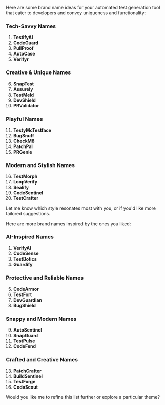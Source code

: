 Here are some brand name ideas for your automated test generation tool that cater to developers and convey uniqueness
and functionality:

### Tech-Savvy Names

1. **TestifyAI**
2. **CodeGuard**
3. **PullProof**
4. **AutoCase**
5. **Verifyr**

### Creative & Unique Names

6. **SnapTest**
7. **Assurely**
8. **TestMeld**
9. **DevShield**
10. **PRValidator**

### Playful Names

11. **TestyMcTestface**
12. **BugSnuff**
13. **CheckM8**
14. **PatchPal**
15. **PRGenie**

### Modern and Stylish Names

16. **TestMorph**
17. **LoopVerify**
18. **Sealify**
19. **CodeSentinel**
20. **TestCrafter**

Let me know which style resonates most with you, or if you'd like more tailored suggestions.

Here are more brand names inspired by the ones you liked:

### AI-Inspired Names

1. **VerifyAI**
2. **CodeSense**
3. **TestBotics**
4. **Guardify**

### Protective and Reliable Names

5. **CodeArmor**
6. **TestFort**
7. **DevGuardian**
8. **BugShield**

### Snappy and Modern Names

9. **AutoSentinel**
10. **SnapGuard**
11. **TestPulse**
12. **CodeFend**

### Crafted and Creative Names

13. **PatchCrafter**
14. **BuildSentinel**
15. **TestForge**
16. **CodeScout**

Would you like me to refine this list further or explore a particular theme?
